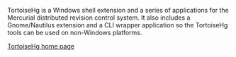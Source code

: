 TortoiseHg is a Windows shell extension and a series of applications for the Mercurial distributed revision control system. It also includes a Gnome/Nautilus extension and a CLI wrapper application so the TortoiseHg tools can be used on non-Windows platforms.

[TortoiseHg home page](http://tortoisehg.bitbucket.org/)